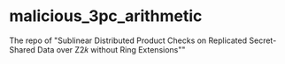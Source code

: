 # malicious_3pc_arithmetic
The repo of "Sublinear Distributed Product Checks on Replicated Secret-Shared Data over Z2𝑘 without Ring Extensions""
